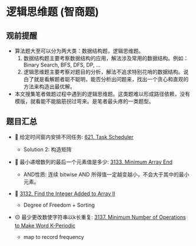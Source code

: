 # 逻辑思维题 (智商题)

## 观前提醒
* 算法题大至可以分为两大类：数据结构题，逻辑思维题。
    1. 数据结构题主要考察数据结构的应用，解法涉及常用的数据结构。例如：Binary Search, BFS, DFS, DP, ...
    2. 逻辑思维题主要考察对题目的分析，解法不追求特别花哨的数据结构。说白了就是看解题者聪不聪明，能否分析出问题来，找出一个贪心和直观的方法来构造出最优解。
* 本文搜集笔者做题过程中遇到的逻辑思维题。这类题难以形成路径依赖，没有模版，就看能不能脑筋拐过弯来。是笔者最头疼的一类题型。

## 题目汇总
* :red_circle: 给定时间窗内安排不同任务: [621. Task Scheduler](https://github.com/szhou12/leetcode-go/tree/main/leetcode/0621-Task-Scheduler)
    * Solution 2: 构造矩阵

* :red_circle: 最小递增数列的最后一个元素值是多少: [3133. Minimum Array End](https://github.com/szhou12/leetcode-go/blob/main/leetcode/3133-Minimum-Array-End/README.md)
    * AND性质: 连续 bitwise AND 所得值一定越变越小，不会大于其中的最小元素。

* :red_circle: [3132. Find the Integer Added to Array II](https://github.com/szhou12/leetcode-go/tree/main/leetcode/3132-Find-the-Integer-Added-to-Array-II)
    * Degree of Freedom + Sorting

* :yellow_circle: 最少更改数使字符串以k长重复: [3137. Minimum Number of Operations to Make Word K-Periodic](https://github.com/szhou12/leetcode-go/tree/main/leetcode/3137-Minimum-Number-of-Operations-to-Make-Word-K-Periodic)
    * map to record frequency